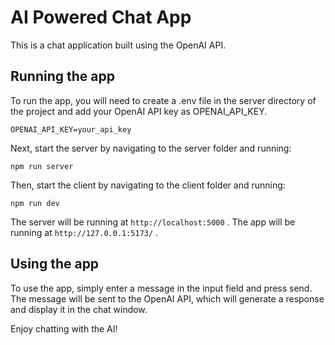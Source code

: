 # AI Powered Chat App
This is a chat application built using the OpenAI API.

## Running the app
To run the app, you will need to create a .env file in the server directory of the project and add your OpenAI API key as OPENAI_API_KEY.

```
OPENAI_API_KEY=your_api_key
```

Next, start the server by navigating to the server folder and running:

```
npm run server
```

Then, start the client by navigating to the client folder and running:

```
npm run dev
```

The server will be running at `http://localhost:5000` .
The app will be running at `http://127.0.0.1:5173/` .

## Using the app
To use the app, simply enter a message in the input field and press send. The message will be sent to the OpenAI API, which will generate a response and display it in the chat window.

Enjoy chatting with the AI!
